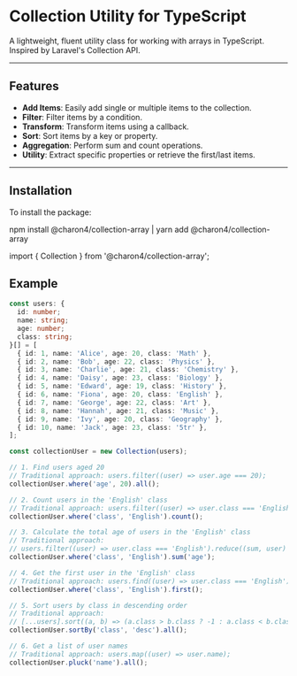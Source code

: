 # Collection Utility for TypeScript

A lightweight, fluent utility class for working with arrays in TypeScript. Inspired by Laravel's Collection API.

---

## Features

- **Add Items**: Easily add single or multiple items to the collection.
- **Filter**: Filter items by a condition.
- **Transform**: Transform items using a callback.
- **Sort**: Sort items by a key or property.
- **Aggregation**: Perform sum and count operations.
- **Utility**: Extract specific properties or retrieve the first/last items.

---

## Installation

To install the package:

npm install @charon4/collection-array | yarn add @charon4/collection-array

import { Collection } from '@charon4/collection-array';

## Example

```typescript
const users: {
  id: number;
  name: string;
  age: number;
  class: string;
}[] = [
  { id: 1, name: 'Alice', age: 20, class: 'Math' },
  { id: 2, name: 'Bob', age: 22, class: 'Physics' },
  { id: 3, name: 'Charlie', age: 21, class: 'Chemistry' },
  { id: 4, name: 'Daisy', age: 23, class: 'Biology' },
  { id: 5, name: 'Edward', age: 19, class: 'History' },
  { id: 6, name: 'Fiona', age: 20, class: 'English' },
  { id: 7, name: 'George', age: 22, class: 'Art' },
  { id: 8, name: 'Hannah', age: 21, class: 'Music' },
  { id: 9, name: 'Ivy', age: 20, class: 'Geography' },
  { id: 10, name: 'Jack', age: 23, class: '5tr' },
];

const collectionUser = new Collection(users);

// 1. Find users aged 20
// Traditional approach: users.filter((user) => user.age === 20);
collectionUser.where('age', 20).all();

// 2. Count users in the 'English' class
// Traditional approach: users.filter((user) => user.class === 'English').length;
collectionUser.where('class', 'English').count();

// 3. Calculate the total age of users in the 'English' class
// Traditional approach:
// users.filter((user) => user.class === 'English').reduce((sum, user) => sum + user.age, 0);
collectionUser.where('class', 'English').sum('age');

// 4. Get the first user in the 'English' class
// Traditional approach: users.find((user) => user.class === 'English');
collectionUser.where('class', 'English').first();

// 5. Sort users by class in descending order
// Traditional approach:
// [...users].sort((a, b) => (a.class > b.class ? -1 : a.class < b.class ? 1 : 0));
collectionUser.sortBy('class', 'desc').all();

// 6. Get a list of user names
// Traditional approach: users.map((user) => user.name);
collectionUser.pluck('name').all();
